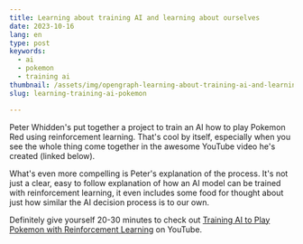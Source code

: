 ```yaml
---
title: Learning about training AI and learning about ourselves
date: 2023-10-16
lang: en
type: post
keywords:
  - ai
  - pokemon
  - training ai
thumbnail: /assets/img/opengraph-learning-about-training-ai-and-learning-about-ourselves.png
slug: learning-training-ai-pokemon

---
```


Peter Whidden's put together a project to train an AI how to play Pokemon Red using reinforcement learning. That's cool by itself, especially when you see the whole thing come together in the awesome YouTube video he's created (linked below).

What's even more compelling is Peter's explanation of the process. It's not just a clear, easy to follow explanation of how an AI model can be trained with reinforcement learning, it even includes some food for thought about just how similar the AI decision process is to our own.

Definitely give yourself 20-30 minutes to check out [Training AI to Play Pokemon with Reinforcement Learning](https://www.youtube.com/watch?v=DcYLT37ImBY) on YouTube.
